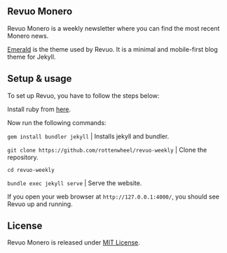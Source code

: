 ## Revuo Monero

Revuo Monero is a weekly newsletter where you can find the most recent Monero news.

[Emerald](https://github.com/KingFelix/emerald/) is the theme used by Revuo. It is a minimal and mobile-first blog theme for Jekyll.

## Setup & usage

To set up Revuo, you have to follow the steps below: 

Install ruby from [here](https://www.ruby-lang.org/en/).

Now run the following commands:

`gem install bundler jekyll` | Installs jekyll and bundler.

`git clone https://github.com/rottenwheel/revuo-weekly` | Clone the repository.

`cd revuo-weekly`

`bundle exec jekyll serve` | Serve the website.

If you open your web browser at `http://127.0.0.1:4000/`, you should see Revuo up and running.

## License
Revuo Monero is released under [MIT License](license.md).
